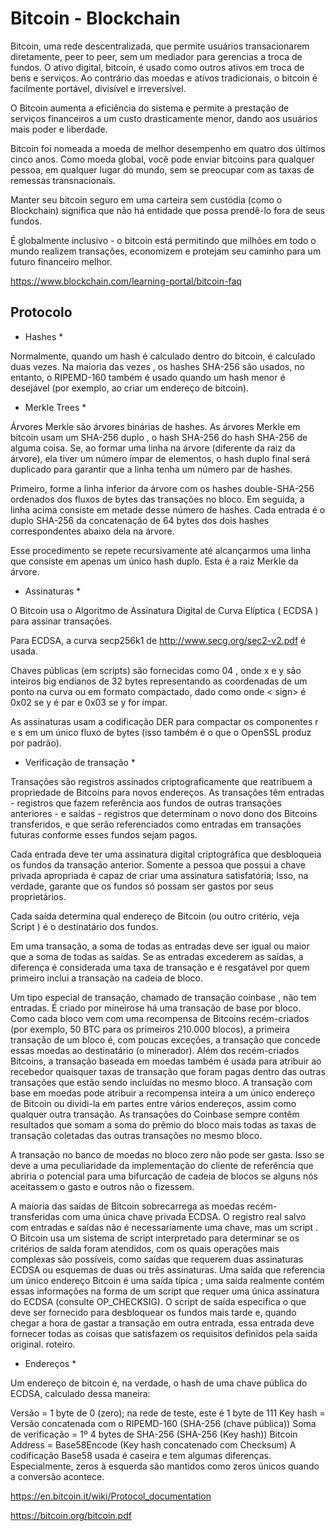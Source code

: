 # Bitcoin - Blockchain  

Bitcoin, uma rede descentralizada, que permite usuários transacionarem diretamente, peer to peer, sem um mediador para gerencias a troca de fundos. O ativo digital, 
bitcoin, é usado como outros ativos em troca de bens e serviços. Ao contrário das moedas e ativos tradicionais, o bitcoin é facilmente portável, divisível e irreversível.

O Bitcoin aumenta a eficiência do sistema e permite a prestação de serviços financeiros a um custo drasticamente menor, dando aos usuários mais poder e liberdade.

Bitcoin foi nomeada a moeda de melhor desempenho em quatro dos últimos cinco anos. Como moeda global, você pode enviar bitcoins para qualquer pessoa, em qualquer 
lugar do mundo, sem se preocupar com as taxas de remessas transnacionais. 

Manter seu bitcoin seguro em uma carteira sem custódia (como o Blockchain) significa 
que não há entidade que possa prendê-lo fora de seus fundos.

É globalmente inclusivo - o bitcoin está permitindo que milhões em todo o mundo realizem transações, 
economizem e protejam seu caminho para um futuro financeiro melhor. 

https://www.blockchain.com/learning-portal/bitcoin-faq

## Protocolo 

* Hashes * 

Normalmente, quando um hash é calculado dentro do bitcoin, é calculado duas vezes. Na maioria das vezes , os hashes SHA-256 são usados, no entanto, o RIPEMD-160 também é usado quando um hash menor é desejável (por exemplo, ao criar um endereço de bitcoin).


* Merkle Trees *

Árvores Merkle são árvores binárias de hashes. As árvores Merkle em bitcoin usam um SHA-256 duplo , o hash SHA-256 do hash SHA-256 de alguma coisa.
Se, ao formar uma linha na árvore (diferente da raiz da árvore), ela tiver um número ímpar de elementos, o hash duplo final será duplicado para garantir que a linha tenha um número par de hashes.

Primeiro, forme a linha inferior da árvore com os hashes double-SHA-256 ordenados dos fluxos de bytes das transações no bloco.
Em seguida, a linha acima consiste em metade desse número de hashes. Cada entrada é o duplo SHA-256 da concatenação de 64 bytes dos dois hashes correspondentes abaixo dela na árvore.

Esse procedimento se repete recursivamente até alcançarmos uma linha que consiste em apenas um único hash duplo. Esta é a raiz Merkle da árvore.

* Assinaturas  *

O Bitcoin usa o Algoritmo de Assinatura Digital de Curva Elíptica ( ECDSA ) para assinar transações.

Para ECDSA, a curva secp256k1 de http://www.secg.org/sec2-v2.pdf é usada.

Chaves públicas (em scripts) são fornecidas como 04 <x> <y>, onde x e y são inteiros big endianos de 32 bytes representando as coordenadas de um ponto na curva ou em formato compactado, dado como <sign> <x> onde < sign> é 0x02 se y é par e 0x03 se y for ímpar.

As assinaturas usam a codificação DER para compactar os componentes r e s em um único fluxo de bytes (isso também é o que o OpenSSL produz por padrão).

* Verificação de transação  *

Transações são registros assinados criptograficamente que reatribuem a propriedade de Bitcoins para novos endereços. As transações têm entradas - registros que fazem referência aos fundos de outras transações anteriores - e saídas - registros que determinam o novo dono dos Bitcoins transferidos, e que serão referenciados como entradas em transações futuras conforme esses fundos sejam pagos.

Cada entrada deve ter uma assinatura digital criptográfica que desbloqueia os fundos da transação anterior. Somente a pessoa que possui a chave privada apropriada é capaz de criar uma assinatura satisfatória; Isso, na verdade, garante que os fundos só possam ser gastos por seus proprietários.

Cada saída determina qual endereço de Bitcoin (ou outro critério, veja Script ) é o destinatário dos fundos.

Em uma transação, a soma de todas as entradas deve ser igual ou maior que a soma de todas as saídas. Se as entradas excederem as saídas, a diferença é considerada uma taxa de transação e é resgatável por quem primeiro inclui a transação na cadeia de bloco.

Um tipo especial de transação, chamado de transação coinbase , não tem entradas. É criado por mineirose há uma transação de base por bloco. Como cada bloco vem com uma recompensa de Bitcoins recém-criados (por exemplo, 50 BTC para os primeiros 210.000 blocos), a primeira transação de um bloco é, com poucas exceções, a transação que concede essas moedas ao destinatário (o minerador). Além dos recém-criados Bitcoins, a transação baseada em moedas também é usada para atribuir ao recebedor quaisquer taxas de transação que foram pagas dentro das outras transações que estão sendo incluídas no mesmo bloco. A transação com base em moedas pode atribuir a recompensa inteira a um único endereço de Bitcoin ou dividi-la em partes entre vários endereços, assim como qualquer outra transação. As transações do Coinbase sempre contêm resultados que somam a soma do prêmio do bloco mais todas as taxas de transação coletadas das outras transações no mesmo bloco.

A transação no banco de moedas no bloco zero não pode ser gasta. Isso se deve a uma peculiaridade da implementação do cliente de referência que abriria o potencial para uma bifurcação de cadeia de blocos se alguns nós aceitassem o gasto e outros não o fizessem.

A maioria das saídas de Bitcoin sobrecarrega as moedas recém-transferidas com uma única chave privada ECDSA. O registro real salvo com entradas e saídas não é necessariamente uma chave, mas um script . O Bitcoin usa um sistema de script interpretado para determinar se os critérios de saída foram atendidos, com os quais operações mais complexas são possíveis, como saídas que requerem duas assinaturas ECDSA ou esquemas de duas ou três assinaturas. Uma saída que referencia um único endereço Bitcoin é uma saída típica ; uma saída realmente contém essas informações na forma de um script que requer uma única assinatura do ECDSA (consulte OP_CHECKSIG). O script de saída especifica o que deve ser fornecido para desbloquear os fundos mais tarde e, quando chegar a hora de gastar a transação em outra entrada, essa entrada deve fornecer todas as coisas que satisfazem os requisitos definidos pela saída original. roteiro.

* Endereços *

Um endereço de bitcoin é, na verdade, o hash de uma chave pública do ECDSA, calculado dessa maneira:

Versão = 1 byte de 0 (zero); na rede de teste, este é 1 byte de 111
Key hash = Versão concatenada com o RIPEMD-160 (SHA-256 (chave pública))
Soma de verificação = 1º 4 bytes de SHA-256 (SHA-256 (Key hash))
Bitcoin Address = Base58Encode (Key hash concatenado com Checksum)
A codificação Base58 usada é caseira e tem algumas diferenças. Especialmente, zeros à esquerda são mantidos como zeros únicos quando a conversão acontece.

https://en.bitcoin.it/wiki/Protocol_documentation

https://bitcoin.org/bitcoin.pdf


